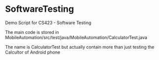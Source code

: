 # SoftwareTesting
Demo Script for CS423 - Software Testing

The main code is stored in MobileAutomation/src/test/java/MobileAutomation/CalculatorTest.java

The name is CalculatorTest but actually contain more than just testing the Calcultor of Android phone
